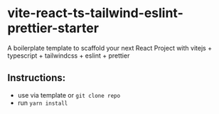 # vite-react-ts-tailwind-eslint-prettier-starter
A boilerplate template to scaffold your next React Project with vitejs + typescript + tailwindcss + eslint + prettier

## Instructions:
- use via template or `git clone repo`
- run `yarn install`
